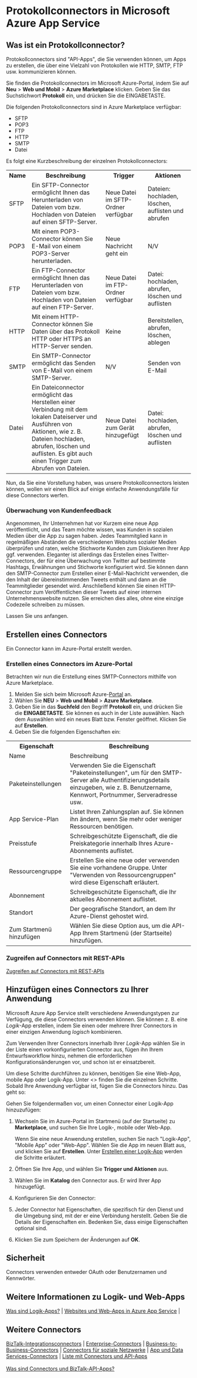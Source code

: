 <properties 
	pageTitle="Microsoft Azure-API-Apps – Protokollconnectors | API-Apps-Microservice" 
	description="Erfahren Sie, wie Sie Microsoft Azure-Protokollconnector-API-Apps erstellen und die API-App Ihrer Logik-App hinzufügen; Microservices&quot;" 
	services="app-service\logic" 
	documentationCenter="" 
	authors="MandiOhlinger" 
	manager="dwrede" 
	editor=""/>

<tags 
	ms.service="app-service-logic" 
	ms.workload="integration" 
	ms.tgt_pltfrm="na" 
	ms.devlang="na" 
	ms.topic="article" 
	ms.date="03/31/2015" 
	ms.author="deonhe"/>


# Protokollconnectors in Microsoft Azure App Service


## Was ist ein Protokollconnector?
Protokollconnectors sind "API-Apps", die Sie verwenden können, um Apps zu erstellen, die über eine Vielzahl von Protokollen wie HTTP, SMTP, FTP usw. kommunizieren können.

Sie finden die Protokollconnectors im Microsoft Azure-Portal, indem Sie auf **Neu** > **Web und Mobil** > **Azure Marketplace** klicken. Geben Sie das Suchstichwort **Protokoll** ein, und drücken Sie die EINGABETASTE.

Die folgenden Protokollconnectors sind in Azure Marketplace verfügbar:

- SFTP
- POP3
- FTP
- HTTP
- SMTP
- Datei

Es folgt eine Kurzbeschreibung der einzelnen Protokollconnectors:

<table>
<tr>
<th> Name</th>
<th> Beschreibung</th>
<th> Trigger</th>
<th> Aktionen</th>

<tr>
<td>SFTP
<td>Ein SFTP-Connector ermöglicht Ihnen das Herunterladen von Dateien vom bzw. Hochladen von Dateien auf einen SFTP-Server.
<td>Neue Datei im SFTP-Ordner verfügbar

<td>Dateien: hochladen, löschen, auflisten und abrufen 

</tr>

<tr>
<td>POP3
<td>Mit einem POP3-Connector können Sie E-Mail von einem POP3-Server herunterladen.
<td>Neue Nachricht geht ein
<td>N/V
</tr>

<tr>
<td>FTP
<td>Ein FTP-Connector ermöglicht Ihnen das Herunterladen von Dateien vom bzw. Hochladen von Dateien auf einen FTP-Server.
<td>Neue Datei im FTP-Ordner verfügbar
<td>Datei: hochladen, abrufen, löschen und auflisten
</tr>

<tr>
<td>HTTP
<td>Mit einem HTTP-Connector können Sie Daten über das Protokoll HTTP oder HTTPS an HTTP-Server senden.
<td>Keine
<td>Bereitstellen, abrufen, löschen, ablegen
</tr>

<tr>
<td>SMTP
<td>Ein SMTP-Connector ermöglicht das Senden von E-Mail von einem SMTP-Server.
<td>N/V
<td>Senden von E-Mail
</tr>

<tr>
<td>Datei
<td>Ein Dateiconnector ermöglicht das Herstellen einer Verbindung mit dem lokalen Dateiserver und Ausführen von Aktionen, wie z. B. Dateien hochladen, abrufen, löschen und auflisten. Es gibt auch einen Trigger zum Abrufen von Dateien.
<td>Neue Datei zum Gerät hinzugefügt
<td>Datei: hochladen, abrufen, löschen und auflisten
</tr>


</table>

Nun, da Sie eine Vorstellung haben, was unsere Protokollconnectors leisten können, wollen wir einen Blick auf einige einfache Anwendungsfälle für diese Connectors werfen.

### Überwachung von Kundenfeedback ###
Angenommen, Ihr Unternehmen hat vor Kurzem eine neue App veröffentlicht, und das Team möchte wissen, was Kunden in sozialen Medien über die App zu sagen haben. Jedes Teammitglied kann in regelmäßigen Abständen die verschiedenen Websites sozialer Medien überprüfen und raten, welche Stichworte Kunden zum Diskutieren Ihrer App ggf. verwenden. Eleganter ist allerdings das Erstellen eines Twitter-Connectors, der für eine Überwachung von Twitter auf bestimmte Hashtags, Erwähnungen und Stichworte konfiguriert wird. Sie können dann den SMTP-Connector zum Erstellen einer E-Mail-Nachricht verwenden, die den Inhalt der übereinstimmenden Tweets enthält und dann an die Teammitglieder gesendet wird. Anschließend können Sie einen HTTP-Connector zum Veröffentlichen dieser Tweets auf einer internen Unternehmenswebsite nutzen. Sie erreichen dies alles, ohne eine einzige Codezeile schreiben zu müssen.

Lassen Sie uns anfangen.

## Erstellen eines Connectors

Ein Connector kann im Azure-Portal erstellt werden.

### Erstellen eines Connectors im Azure-Portal

Betrachten wir nun die Erstellung eines SMTP-Connectors mithilfe von Azure Marketplace.

1. Melden Sie sich beim Microsoft Azure-[Portal](https://manage.windowsazure.com) an.
2. Wählen Sie **NEU** > **Web und Mobil** > **Azure Marketplace**.
3. Geben Sie in das **Suchfeld** den Begriff **Protokoll** ein, und drücken Sie die **EINGABETASTE**. Sie können es auch in der Liste auswählen. Nach dem Auswählen wird ein neues Blatt bzw. Fenster geöffnet. Klicken Sie auf **Erstellen**. 
4. Geben Sie die folgenden Eigenschaften ein:

<table>
<tr><th>Eigenschaft</th> <th>Beschreibung</th> </tr>
<tr><td>Name</td> <td>Beschreibung</td> </tr>
<tr><td>Paketeinstellungen</td> <td>Verwenden Sie die Eigenschaft "Paketeinstellungen", um für den SMTP-Server alle Authentifizierungsdetails einzugeben, wie z. B. Benutzername, Kennwort, Portnummer, Serveradresse usw. </td> </tr>
<tr><td>App Service-Plan</td> <td>Listet Ihren Zahlungsplan auf. Sie können ihn ändern, wenn Sie mehr oder weniger Ressourcen benötigen.</th> </td>
<tr><td>Preisstufe</td> <td>Schreibgeschützte Eigenschaft, die die Preiskategorie innerhalb Ihres Azure-Abonnements auflistet.</td> </tr>
<tr><td>Ressourcengruppe</td> <td>Erstellen Sie eine neue oder verwenden Sie eine vorhandene Gruppe. Unter "Verwenden von Ressourcengruppen" wird diese Eigenschaft erläutert.</td> </tr>
<tr><td>Abonnement</td> <td>Schreibgeschützte Eigenschaft, die Ihr aktuelles Abonnement auflistet.</td> </tr>
<tr><td>Standort</td> <td>Der geografische Standort, an dem Ihr Azure-Dienst gehostet wird.</th> </td>
<tr><td>Zum Startmenü hinzufügen</td> <td>Wählen Sie diese Option aus, um die API-App Ihrem Startmenü (der Startseite) hinzufügen.</td></tr>
</table>

### Zugreifen auf Connectors mit REST-APIs
[Zugreifen auf Connectors mit REST-APIs](http://go.microsoft.com/fwlink/p/?LinkId=529766)

## Hinzufügen eines Connectors zu Ihrer Anwendung 
Microsoft Azure App Service stellt verschiedene Anwendungstypen zur Verfügung, die diese Connectors verwenden können. Sie können z. B. eine *Logik*-App erstellen, indem Sie einen oder mehrere Ihrer Connectors in einer einzigen Anwendung *logisch* kombinieren.

Zum Verwenden Ihrer Connectors innerhalb Ihrer *Logik*-App wählen Sie in der Liste einen vorkonfigurierten Connector aus, fügen ihn Ihrem Entwurfsworkflow hinzu, nehmen die erforderlichen Konfigurationsänderungen vor, und schon ist er einsatzbereit.

Um diese Schritte durchführen zu können, benötigen Sie eine Web-App, mobile App oder Logik-App. Unter <> finden Sie die einzelnen Schritte. Sobald Ihre Anwendung verfügbar ist, fügen Sie die Connectors hinzu. Das geht so:

Gehen Sie folgendermaßen vor, um einen Connector einer Logik-App hinzuzufügen:

1. Wechseln Sie im Azure-Portal im Startmenü (auf der Startseite) zu **Marketplace**, und suchen Sie Ihre Logik-, mobile oder Web-App. 

	Wenn Sie eine neue Anwendung erstellen, suchen Sie nach "Logik-App", "Mobile App" oder "Web-App". Wählen Sie die App im neuen Blatt aus, und klicken Sie auf **Erstellen**. Unter [Erstellen einer Logik-App](app-service-logic-create-a-logic-app.md) werden die Schritte erläutert.

2. Öffnen Sie Ihre App, und wählen Sie **Trigger und Aktionen** aus.
3. Wählen Sie im **Katalog** den Connector aus. Er wird Ihrer App hinzugefügt.
4. Konfigurieren Sie den Connector:
5. Jeder Connector hat Eigenschaften, die spezifisch für den Dienst und die Umgebung sind, mit der er eine Verbindung herstellt. Geben Sie die Details der Eigenschaften ein. Bedenken Sie, dass einige Eigenschaften optional sind.
6. Klicken Sie zum Speichern der Änderungen auf **OK**.


## Sicherheit
Connectors verwenden entweder OAuth oder Benutzernamen und Kennwörter.

## Weitere Informationen zu Logik- und Web-Apps
[Was sind Logik-Apps?](app-service-logic-what-are-logic-apps.md) | [Websites und Web-Apps in Azure App Service](app-service-web-app-azure-portal.md) |


## Weitere Connectors

[BizTalk-Integrationsconnectors](app-service-logic-integration-connectors.md) | [Enterprise-Connectors](app-service-logic-enterprise-connectors.md) | [Business-to-Business-Connectors](app-service-logic-b2b-connectors.md) | [Connectors für soziale Netzwerke](app-service-logic-social-connectors.md) | [App und Data Services-Connectors](app-service-logic-data-connectors.md) | [Liste mit Connectors und API-Apps](app-service-logic-connectors-list.md)<br/><br/> [Was sind Connectors und BizTalk-API-Apps?](app-service-logic-what-are-biztalk-api-apps.md)

<!--HONumber=54-->